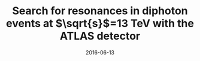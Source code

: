---
title: "Search for resonances in diphoton events at $\\sqrt{s}$=13 TeV with the ATLAS detector"
date: 2016-06-13
venue: JHEP 09 (2016) 001
link: https://doi.org/10.1007/JHEP09(2016)001
inspire_id: 1469066
authors: ATLAS Collaboration
bibtex: '@article{ATLAS:2016gzy,\n archiveprefix = {arXiv},\n author = {},\n collaboration = {ATLAS},\n doi = {10.1007/JHEP09(2016)001},\n eprint = {1606.03833},\n journal = {JHEP},\n pages = {001},\n primaryclass = {hep-ex},\n reportnumber = {CERN-EP-2016-120},\n title = {{Search for resonances in diphoton events at $\\sqrt{s}$=13 TeV with the ATLAS detector}},\n volume = {09},\n year = {2016}\n}\n'
---